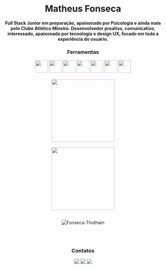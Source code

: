 <h1 align="center"> Matheus Fonseca </h1>

<h4 align="center">Full Stack Junior em preparação, apaixonado por Psicologia e ainda mais pelo Clube Atlético Mineiro.
Desenvolvedor proativo, comunicativo, interessado, apaixonado por tecnologia e design UX, focado em toda a experiência do usuário.<h4/>
<h3 align="center"> Ferramentas </h3>
<div align="center" <img src="https://cdn.jsdelivr.net/gh/devicons/devicon/icons/docker/docker-original-wordmark.svg"  width="40" height="40"/> <img src="https://cdn.jsdelivr.net/gh/devicons/devicon/icons/html5/html5-plain-wordmark.svg" width="40" height="40"/> <img src="https://cdn.jsdelivr.net/gh/devicons/devicon/icons/css3/css3-plain-wordmark.svg" width="40" height="40" /> <img src="https://cdn.jsdelivr.net/gh/devicons/devicon/icons/javascript/javascript-plain.svg" width="40" height="40"/> <img src="https://cdn.jsdelivr.net/gh/devicons/devicon/icons/git/git-original-wordmark.svg" width="40" height="40"/> <img src="https://cdn.jsdelivr.net/gh/devicons/devicon/icons/react/react-original-wordmark.svg" width="40" height="40"/> <img src="https://cdn.jsdelivr.net/gh/devicons/devicon/icons/nodejs/nodejs-original.svg" width="40" height="40" /> <img src="https://cdn.jsdelivr.net/gh/devicons/devicon/icons/mysql/mysql-original-wordmark.svg" width="40" height="40" />
<br><br/>          
<div align="center"<a href="https://github.com/Fonseca-Thotham/github-readme-stats">
  <img height=200 align="center" src="https://github-readme-stats.vercel.app/api?username=Fonseca-Thotham&show_icons=true&theme=merko" />
</a>
<br><br/> 
<a href="https://github.com/Fonseca-Thotham/convoychat">
  <img height=200 align="center" src="https://github-readme-stats.vercel.app/api/top-langs?username=Fonseca-Thotham&layout=compact&langs_count=8&card_width=320&hide_progress=true&theme=merko" />
</a>
<br><br/> 
<p><img align="center" src="https://github-readme-streak-stats.herokuapp.com/?user=Fonseca-Thotham&theme=merko" alt="Fonseca-Thotham" /></p>
<br><br/> 
<h3 align="center"> Contatos </h3> 
<div>
<a href="https://instagram.com/fonseca.mfs" target="_blank"><img src="https://img.shields.io/badge/-Instagram-%23E4405F?style=for-the-badge&logo=instagram&logoColor=white" target="_blank"></a>
<a href = "mailto:matheusfonsecade@hotmail.com"><img src="https://img.shields.io/badge/Gmail-D14836?style=for-the-badge&logo=gmail&logoColor=white" target="_blank"></a>
<a href="https://www.linkedin.com/in/fonsecamatheus-ti" target="_blank"><img src="https://img.shields.io/badge/-LinkedIn-%230077B5?style=for-the-badge&logo=linkedin&logoColor=white" target="_blank"></a>   
</div>

